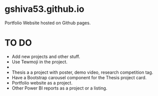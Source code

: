 # gshiva53.github.io
Portfolio Website hosted on Github pages. 

# TO DO
- Add new projects and other stuff. 
- Use Tewmoji in the project. 
-
- Thesis a a project with poster, demo video, research competition tag. 
-   Have a Bootstrap carousel component for the Thesis project card. 
- Portfolio website as a project. 
- Other Power BI reports as a project or a listing. 